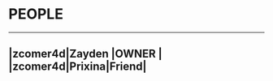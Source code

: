 # PEOPLE
-------------------------
|zcomer4d|Zayden |OWNER |
</br >
|zcomer4d|Prixina|Friend|
-------------------------
